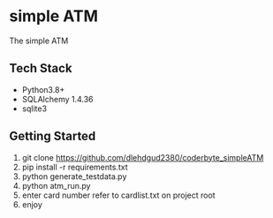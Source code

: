 # simple ATM
The simple ATM
## Tech Stack
* Python3.8+
* SQLAlchemy 1.4.36
* sqlite3
## Getting Started
1. git clone https://github.com/dlehdgud2380/coderbyte_simpleATM
2. pip install -r requirements.txt
3. python generate_testdata.py
4. python atm_run.py
5. enter card number refer to cardlist.txt on project root
6. enjoy
